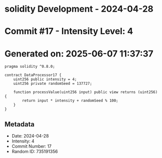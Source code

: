 ﻿# solidity Development - 2024-04-28
# Commit #17 - Intensity Level: 4
# Generated on: 2025-06-07 11:37:37
```solidity
pragma solidity ^0.8.0;

contract DataProcessor17 {
    uint256 public intensity = 4;
    uint256 private randomSeed = 137727;

    function processValue(uint256 input) public view returns (uint256) {
        return input * intensity + randomSeed % 100;
    }
}
```
## Metadata
- Date: 2024-04-28
- Intensity: 4
- Commit Number: 17
- Random ID: 735191356
